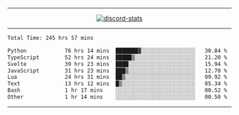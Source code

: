 <a href="https://www.github.com/ripavoid" target="_blank" rel="noreferrer">

-------

<div align='center'>
    <a href='https://discordapp.com/users/825178146797518881'>
        <img align='center' alt='discord-stats' src='https://api.discord-status.me/825178146797518881?nitro&boost=4&gradient=%231e0b1a%2C%23000000%2C%23000000%2C%23160316'></img>
    </a>
</div>

-------

<!--START_SECTION:waka-->

```txt
Total Time: 245 hrs 57 mins

Python            76 hrs 14 mins  ███████▓░░░░░░░░░░░░░░░░░   30.84 %
TypeScript        52 hrs 24 mins  █████▒░░░░░░░░░░░░░░░░░░░   21.20 %
Svelte            39 hrs 23 mins  ████░░░░░░░░░░░░░░░░░░░░░   15.94 %
JavaScript        31 hrs 23 mins  ███▒░░░░░░░░░░░░░░░░░░░░░   12.70 %
Lua               24 hrs 31 mins  ██▒░░░░░░░░░░░░░░░░░░░░░░   09.92 %
Text              13 hrs 12 mins  █▒░░░░░░░░░░░░░░░░░░░░░░░   05.34 %
Bash              1 hr 17 mins    ░░░░░░░░░░░░░░░░░░░░░░░░░   00.52 %
Other             1 hr 14 mins    ░░░░░░░░░░░░░░░░░░░░░░░░░   00.50 %
```

<!--END_SECTION:waka-->

-------
